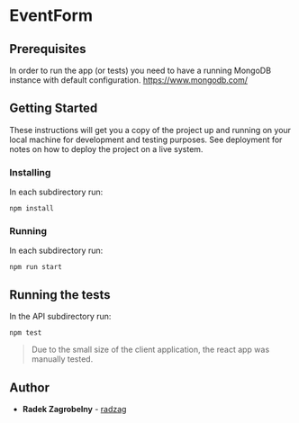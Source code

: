 # EventForm

## Prerequisites

In order to run the app (or tests) you need to have a running MongoDB instance with default configuration.
https://www.mongodb.com/

## Getting Started

These instructions will get you a copy of the project up and running on your local machine for development and testing purposes. See deployment for notes on how to deploy the project on a live system.

### Installing

In each subdirectory run:
```
npm install
```

### Running

In each subdirectory run:
```
npm run start
```

## Running the tests

In the API subdirectory run:
```
npm test
```

>Due to the small size of the client application, the react app was manually tested.

## Author

* **Radek Zagrobelny** - [radzag](https://github.com/radzag)
